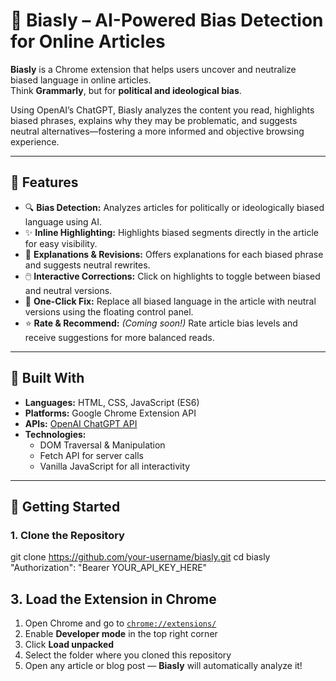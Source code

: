 # 🧠 Biasly – AI-Powered Bias Detection for Online Articles

**Biasly** is a Chrome extension that helps users uncover and neutralize biased language in online articles.  
Think **Grammarly**, but for **political and ideological bias**.  

Using OpenAI’s ChatGPT, Biasly analyzes the content you read, highlights biased phrases, explains why they may be problematic, and suggests neutral alternatives—fostering a more informed and objective browsing experience.

---

## 📌 Features

- 🔍 **Bias Detection:** Analyzes articles for politically or ideologically biased language using AI.
- ✨ **Inline Highlighting:** Highlights biased segments directly in the article for easy visibility.
- 💬 **Explanations & Revisions:** Offers explanations for each biased phrase and suggests neutral rewrites.
- 🖱️ **Interactive Corrections:** Click on highlights to toggle between biased and neutral versions.
- 🧭 **One-Click Fix:** Replace all biased language in the article with neutral versions using the floating control panel.
- ⭐ **Rate & Recommend:** _(Coming soon!)_ Rate article bias levels and receive suggestions for more balanced reads.

---

## 🧰 Built With

- **Languages:** HTML, CSS, JavaScript (ES6)
- **Platforms:** Google Chrome Extension API
- **APIs:** [OpenAI ChatGPT API](https://platform.openai.com/)
- **Technologies:**
  - DOM Traversal & Manipulation
  - Fetch API for server calls
  - Vanilla JavaScript for all interactivity

---

## 🚀 Getting Started

### 1. Clone the Repository

git clone https://github.com/your-username/biasly.git
cd biasly
"Authorization": "Bearer YOUR_API_KEY_HERE"



## 3. Load the Extension in Chrome

1. Open Chrome and go to [`chrome://extensions/`](chrome://extensions/)
2. Enable **Developer mode** in the top right corner
3. Click **Load unpacked**
4. Select the folder where you cloned this repository
5. Open any article or blog post — **Biasly** will automatically analyze it!
